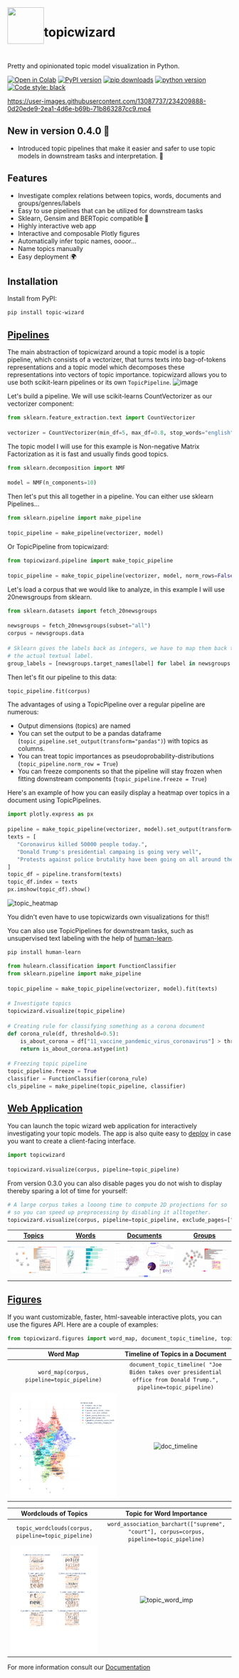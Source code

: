 <img align="left" width="82" height="82" src="assets/logo.svg">

# topicwizard

<br>

Pretty and opinionated topic model visualization in Python.

[![Open in Colab](https://colab.research.google.com/assets/colab-badge.svg)](https://colab.research.google.com/github/x-tabdeveloping/topic-wizard/blob/main/examples/basic_usage.ipynb)
[![PyPI version](https://badge.fury.io/py/topic-wizard.svg)](https://pypi.org/project/topic-wizard/)
[![pip downloads](https://img.shields.io/pypi/dm/topic-wizard.svg)](https://pypi.org/project/topic-wizard/)
[![python version](https://img.shields.io/badge/Python-%3E=3.8-blue)](https://github.com/centre-for-humanities-computing/tweetopic)
[![Code style: black](https://img.shields.io/badge/Code%20Style-Black-black)](https://black.readthedocs.io/en/stable/the_black_code_style/current_style.html)
<br>



https://user-images.githubusercontent.com/13087737/234209888-0d20ede9-2ea1-4d6e-b69b-71b863287cc9.mp4

## New in version 0.4.0 🌟 

- Introduced topic pipelines that make it easier and safer to use topic models in downstream tasks and interpretation. 🔩

## Features

-   Investigate complex relations between topics, words, documents and groups/genres/labels
-   Easy to use pipelines that can be utilized for downstream tasks
-   Sklearn, Gensim and BERTopic compatible :nut_and_bolt:
-   Highly interactive web app
-   Interactive and composable Plotly figures
-   Automatically infer topic names, oooor...
-   Name topics manually
-   Easy deployment :earth_africa:

## Installation

Install from PyPI:

```bash
pip install topic-wizard
```

## [Pipelines](https://x-tabdeveloping.github.io/topic-wizard/usage.pipelines.html)

The main abstraction of topicwizard around a topic model is a topic pipeline, which consists of a vectorizer, that turns texts into bag-of-tokens
representations and a topic model which decomposes these representations into vectors of topic importance.
topicwizard allows you to use both scikit-learn pipelines or its own `TopicPipeline`.
![image](https://github.com/x-tabdeveloping/topic-wizard/assets/13087737/9dd2a629-072b-4841-b733-96e89b897818)


Let's build a pipeline. We will use scikit-learns CountVectorizer as our vectorizer component:
```python
from sklearn.feature_extraction.text import CountVectorizer

vectorizer = CountVectorizer(min_df=5, max_df=0.8, stop_words="english")
```
The topic model I will use for this example is Non-negative Matrix Factorization as it is fast and usually finds good topics.
```python
from sklearn.decomposition import NMF

model = NMF(n_components=10)
```
Then let's put this all together in a pipeline. You can either use sklearn Pipelines...
```python
from sklearn.pipeline import make_pipeline

topic_pipeline = make_pipeline(vectorizer, model)
```
Or TopicPipeline from topicwizard:
```python
from topicwizard.pipeline import make_topic_pipeline

topic_pipeline = make_topic_pipeline(vectorizer, model, norm_rows=False)
```

Let's load a corpus that we would like to analyze, in this example I will use 20newsgroups from sklearn.

```python
from sklearn.datasets import fetch_20newsgroups

newsgroups = fetch_20newsgroups(subset="all")
corpus = newsgroups.data

# Sklearn gives the labels back as integers, we have to map them back to
# the actual textual label.
group_labels = [newsgroups.target_names[label] for label in newsgroups.target]
```

Then let's fit our pipeline to this data:
```python
topic_pipeline.fit(corpus)
```
The advantages of using a TopicPipeline over a regular pipeline are numerous:
 - Output dimensions (topics) are named
 - You can set the output to be a pandas dataframe (`topic_pipeline.set_output(transform="pandas")`) with topics as columns.
 - You can treat topic importances as pseudoprobability-distributions (`topic_pipeline.norm_row = True`)
 - You can freeze components so that the pipeline will stay frozen when fitting downstream components (`topic_pipeline.freeze = True`)

Here's an example of how you can easily display a heatmap over topics in a document using TopicPipelines.
```python
import plotly.express as px

pipeline = make_topic_pipeline(vectorizer, model).set_output(transform="pandas")
texts = [
   "Coronavirus killed 50000 people today.",
   "Donald Trump's presidential campaing is going very well",
   "Protests against police brutality have been going on all around the US.",
]
topic_df = pipeline.transform(texts)
topic_df.index = texts
px.imshow(topic_df).show()
```
![topic_heatmap](https://github.com/x-tabdeveloping/topic-wizard/assets/13087737/a5b21aff-3224-45bc-a251-abe1896cd729)

You didn't even have to use topicwizards own visualizations for this!!

You can also use TopicPipelines for downstream tasks, such as unsupervised text labeling with the help of [human-learn](https://github.com/koaning/human-learn).
```bash
pip install human-learn
```
```python
from hulearn.classification import FunctionClassifier
from sklearn.pipeline import make_pipeline

topic_pipeline = make_topic_pipeline(vectorizer, model).fit(texts)

# Investigate topics
topicwizard.visualize(topic_pipeline)

# Creating rule for classifying something as a corona document
def corona_rule(df, threshold=0.5):
    is_about_corona = df["11_vaccine_pandemic_virus_coronavirus"] > threshold
    return is_about_corona.astype(int)

# Freezing topic pipeline
topic_pipeline.freeze = True
classifier = FunctionClassifier(corona_rule)
cls_pipeline = make_pipeline(topic_pipeline, classifier)
```

## [Web Application](https://x-tabdeveloping.github.io/topic-wizard/application.html)

You can launch the topic wizard web application for interactively investigating your topic models. The app is also quite easy to [deploy](https://x-tabdeveloping.github.io/topic-wizard/usage.deployment.html) in case you want to create a client-facing interface.

```python
import topicwizard

topicwizard.visualize(corpus, pipeline=topic_pipeline)
```

From version 0.3.0 you can also disable pages you do not wish to display thereby sparing a lot of time for yourself:

```python
# A large corpus takes a looong time to compute 2D projections for so
# so you can speed up preprocessing by disabling it alltogether.
topicwizard.visualize(corpus, pipeline=topic_pipeline, exclude_pages=["documents"])
```
| [Topics](https://x-tabdeveloping.github.io/topic-wizard/usage.topics.html) | [Words](https://x-tabdeveloping.github.io/topic-wizard/usage.words.html) | [Documents](https://x-tabdeveloping.github.io/topic-wizard/usage.documents.html) | [Groups](https://x-tabdeveloping.github.io/topic-wizard/usage.groups.html) |
| :----: | :----: | :----: | :----: |
| ![topics screenshot](assets/screenshot_topics.png) | ![words screenshot](assets/screenshot_words.png)  | ![documents screenshot](assets/screenshot_documents.png) | ![groups screenshot](docs/_static/screenshot_groups.png) |

## [Figures](https://x-tabdeveloping.github.io/topic-wizard/api_reference.html#module-topicwizard.figures)

If you want customizable, faster, html-saveable interactive plots, you can use the figures API.
Here are a couple of examples:

```python
from topicwizard.figures import word_map, document_topic_timeline, topic_wordclouds, word_association_barchart
```

| Word Map | Timeline of Topics in a Document | 
| :----: | :----: |
| `word_map(corpus, pipeline=topic_pipeline)` | `document_topic_timeline( "Joe Biden takes over presidential office from Donald Trump.", pipeline=topic_pipeline)` |
| ![word map screenshot](assets/word_map.png) | ![doc_timeline](https://github.com/x-tabdeveloping/topic-wizard/assets/13087737/cf1faceb-e8ef-411f-80cd-a2a58befcf99) |

| Wordclouds of Topics | Topic for Word Importance |
| :----: | :----: |
| `topic_wordclouds(corpus, pipeline=topic_pipeline)` | `word_association_barchart(["supreme", "court"], corpus=corpus, pipeline=topic_pipeline)` |
| ![wordclouds](assets/topic_wordclouds.png) | ![topic_word_imp](https://github.com/x-tabdeveloping/topic-wizard/assets/13087737/0767b631-9e83-42cf-8796-8536abc486d0) |

For more information consult our [Documentation](https://x-tabdeveloping.github.io/topic-wizard/index.html)
